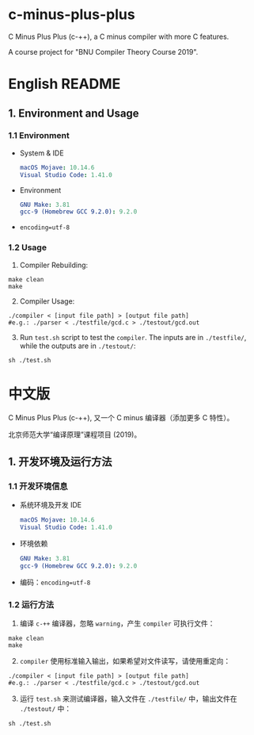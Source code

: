 # c-minus-plus-plus

C Minus Plus Plus (c-++), a C minus compiler with more C features.

A course project for "BNU Compiler Theory Course 2019".

# English README

## 1. Environment and Usage

### 1.1 Environment

- System & IDE

  ```yaml
  macOS Mojave: 10.14.6
  Visual Studio Code: 1.41.0
  ```

- Environment

  ```yaml
  GNU Make: 3.81
  gcc-9 (Homebrew GCC 9.2.0): 9.2.0
  ```

- `encoding=utf-8`

### 1.2 Usage

1. Compiler Rebuilding:

  ```shell
  make clean
  make
  ```

2. Compiler Usage:

  ```shell
  ./compiler < [input file path] > [output file path]
  #e.g.: ./parser < ./testfile/gcd.c > ./testout/gcd.out
  ```

3. Run `test.sh` script to test the `compiler`. The inputs are in `./testfile/`, while the outputs are in `./testout/`:

  ```shell
  sh ./test.sh
  ```

# 中文版

C Minus Plus Plus (c-++), 又一个 C minus 编译器（添加更多 C 特性）。

北京师范大学“编译原理”课程项目 (2019)。

## 1. 开发环境及运行方法

### 1.1 开发环境信息

- 系统环境及开发 IDE

  ```yaml
  macOS Mojave: 10.14.6
  Visual Studio Code: 1.41.0
  ```

- 环境依赖

  ```yaml
  GNU Make: 3.81
  gcc-9 (Homebrew GCC 9.2.0): 9.2.0
  ```

- 编码：`encoding=utf-8`

### 1.2 运行方法

1. 编译 `c-++` 编译器，忽略 `warning`，产生 `compiler` 可执行文件：

  ```shell
  make clean
  make
  ```

2. `compiler` 使用标准输入输出，如果希望对文件读写，请使用重定向：

  ```shell
  ./compiler < [input file path] > [output file path]
  #e.g.: ./parser < ./testfile/gcd.c > ./testout/gcd.out
  ```

3. 运行 `test.sh` 来测试编译器，输入文件在 `./testfile/` 中，输出文件在 `./testout/` 中：

  ```shell
  sh ./test.sh
  ```
